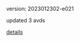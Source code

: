 version: 2023012302-e021

updated 3 avds

[details](https://github.com/0x74f917491bfa7ebfa379/ali_avd_db/blob/master/change_log/2023/01/23/02/e021.txt)